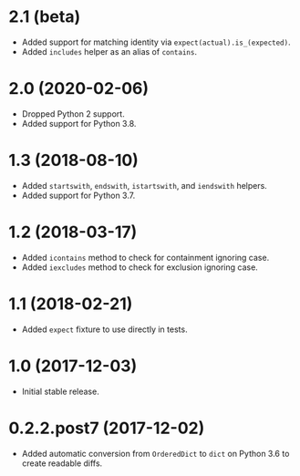 # 2.1 (beta)

- Added support for matching identity via `expect(actual).is_(expected)`.
- Added `includes` helper as an alias of `contains`.

# 2.0 (2020-02-06)

- Dropped Python 2 support.
- Added support for Python 3.8.

# 1.3 (2018-08-10)

- Added `startswith`, `endswith`, `istartswith`, and `iendswith` helpers.
- Added support for Python 3.7.

# 1.2 (2018-03-17)

- Added `icontains` method to check for containment ignoring case.
- Added `iexcludes` method to check for exclusion ignoring case.

# 1.1 (2018-02-21)

- Added `expect` fixture to use directly in tests.

# 1.0 (2017-12-03)

- Initial stable release.

# 0.2.2.post7 (2017-12-02)

- Added automatic conversion from `OrderedDict` to `dict` on Python 3.6 to create readable diffs.
